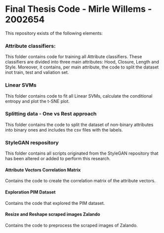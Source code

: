 # Final Thesis Code - Mirle Willems - 2002654

This repository exists of the following elements:

### Attribute classifiers:
This folder contains code for training all Attribute classifiers. These classifiers are divided into three main attributes: Hood, Closure, Length and Style. Moreover, it contains, per main attribute, the code to split the dataset inot train, test and valiation set. 

### Linear SVMs
This folder contains code to fit all Linear SVMs, calculate the conditional entropy and plot the t-SNE plot.

### Splitting data - One vs Rest approach
This folder contains the code to split the dataset of non-binary attributes into binary ones and includes the csv files with the labels.

### StyleGAN respository
This folder contains all scripts originated from the StyleGAN repository that has been altered or added to perform this research.

#### Attribute Vectors Correlation Matrix
Contains the code to create the correlation matrix of the attribute vectors.

#### Exploration PIM Dataset
Contains the code that explored the PIM dataset.

#### Resize and Reshape scraped images Zalando
Contains the code to preprocess the scraped images of Zalando.
